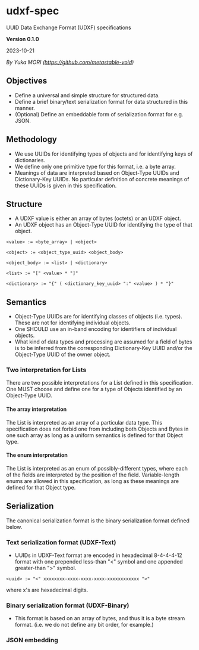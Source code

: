 # udxf-spec
UUID Data Exchange Format (UDXF) specifications

**Version 0.1.0**

2023-10-21

_By Yuka MORI (https://github.com/metastable-void)_

## Objectives

- Define a universal and simple structure for structured data.
- Define a brief binary/text serialization format for data structured in this manner.
- (Optional) Define an embeddable form of serialization format for e.g. JSON.

## Methodology

- We use UUIDs for identifying types of objects and for identifying keys of dictionaries.
- We define only one primitive type for this format, i.e. a byte array.
- Meanings of data are interpreted based on Object-Type UUIDs and Dictionary-Key UUIDs. No particular definition of concrete meanings of these UUIDs is given in this specification.

## Structure

- A UDXF value is either an array of bytes (octets) or an UDXF object.
- An UDXF object has an Object-Type UUID for identifying the type of that object.

```
<value> := <byte_array> | <object>

<object> := <object_type_uuid> <object_body>

<object_body> := <list> | <dictionary>

<list> := "[" <value> * "]"

<dictionary> := "{" ( <dictionary_key_uuid> ":" <value> ) * "}"
```

## Semantics

- Object-Type UUIDs are for identifying classes of objects (i.e. types). These are not for identifying individual objects.
- One SHOULD use an in-band encoding for identifiers of individual objects.
- What kind of data types and processing are assumed for a field of bytes is to be inferred from the corresponding Dictionary-Key UUID and/or the Object-Type UUID of the owner object.

### Two interpretation for Lists

There are two possible interpretations for a List defined in this specification.
One MUST choose and define one for a type of Objects identified by an Object-Type UUID.

#### The array interpretation

The List is interpreted as an array of a particular data type.
This specification does not forbid one from including both Objects and Bytes in one such array as long as a uniform semantics is defined for that Object type.

#### The enum interpretation

The List is interpreted as an enum of possibly-different types, where each of the fields are interpreted by the position of the field.
Variable-length enums are allowed in this specification, as long as these meanings are defined for that Object type.

## Serialization

The canonical serialization format is the binary serialization format defined below.

### Text serialization format (UDXF-Text)

- UUIDs in UDXF-Text format are encoded in hexadecimal 8-4-4-4-12 format with one prepended less-than "<" symbol and one appended greater-than ">" symbol.

```
<uuid> := "<" xxxxxxxx-xxxx-xxxx-xxxx-xxxxxxxxxxxx ">"
```

where x's are hexadecimal digits.

### Binary serialization format (UDXF-Binary)

- This format is based on an array of bytes, and thus it is a byte stream format. (i.e. we do not define any bit order, for example.)

### JSON embedding

